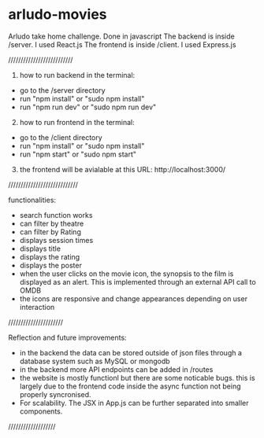 # arludo-movies

Arludo take home challenge. Done in javascript
The backend is inside /server. I used React.js
The frontend is inside /client. I used Express.js

//////////////////////////

1. how to run backend in the terminal:

- go to the /server directory
- run "npm install" or "sudo npm install"
- run "npm run dev" or "sudo npm run dev"

2. how to run frontend in the terminal:

- go to the /client directory
- run "npm install" or "sudo npm install"
- run "npm start" or "sudo npm start"

3. the frontend will be avialable at this URL:
   http://localhost:3000/

////////////////////////////

functionalities:

- search function works
- can filter by theatre
- can filter by Rating
- displays session times
- displays title
- displays the rating
- displays the poster
- when the user clicks on the movie icon,
  the synopsis to the film is displayed as
  an alert. This is implemented through an
  external API call to OMDB
- the icons are responsive and change appearances
  depending on user interaction

//////////////////////

Reflection and future improvements:

- in the backend the data can be stored outside of json files
  through a database system such as MySQL or mongodb
- in the backend more API endpoints can be added in /routes
- the website is mostly functionl but there are some noticable bugs.
  this is largely due to the frontend code inside the async function
  not being properly syncronised.
- For scalability. The JSX in App.js can be further separated into
  smaller components.

///////////////////
